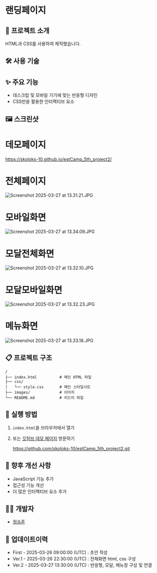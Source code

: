 # 랜딩페이지

## 📝 프로젝트 소개

HTML과 CSS를 사용하여 제작했습니다.

## 🛠️ 사용 기술

[](https://img.shields.io/badge/HTML5-E34F26?style=flat-square&logo=html5&logoColor=white)

[](https://img.shields.io/badge/CSS3-1572B6?style=flat-square&logo=css3&logoColor=white)

## ✨ 주요 기능

- 데스크탑 및 모바일 기기에 맞는 반응형 디자인
- CSS만을 활용한 인터랙티브 요소

## 🖼️ 스크린샷

# 데모페이지

https://skoloks-10.github.io/estCamp_5th_project2/

# 전체페이지

![Screenshot 2025-03-27 at 13.31.21.JPG](attachment:62a64739-929d-41cf-9ac4-e6a3d0eeb44f:Screenshot_2025-03-27_at_13.31.21.jpg)

# 모바일화면

![Screenshot 2025-03-27 at 13.34.09.JPG](attachment:54a18a65-f2ca-4ca8-a176-5e99a1bd8877:686ee9ab-f775-49a1-aca2-d567060bb559.png)

# 모달전체화면

![Screenshot 2025-03-27 at 13.32.10.JPG](attachment:cb5f3706-759b-4271-88db-2211616cd427:Screenshot_2025-03-27_at_13.32.10.jpg)

# 모달모바일화면

![Screenshot 2025-03-27 at 13.32.23.JPG](attachment:a1a6c3ac-68d1-4917-b678-a58ef1de893b:Screenshot_2025-03-27_at_13.32.23.jpg)

# 메뉴화면

![Screenshot 2025-03-27 at 13.33.18.JPG](attachment:125722b5-b271-4c57-84bb-33a1434f4975:Screenshot_2025-03-27_at_13.33.18.jpg)

## 📋 프로젝트 구조

```
/
├── index.html          # 메인 HTML 파일
├── css/
│   └── style.css       # 메인 스타일시트
├── images/             # 이미지
└── README.md           # 리드미 파일

```

## 🚀 실행 방법

1. `index.html`을 브라우저에서 열기
2. 또는 [깃허브 데모 페이지](https://skoloks-10.github.io/estCamp_5th_project2/) 방문하기
    
    https://github.com/skoloks-10/estCamp_5th_project2.git
    

## 🔮 향후 개선 사항

- JavaScript 기능 추가
- 접근성 기능 개선
- 더 많은 인터랙티브 요소 추가

## 👨‍💻 개발자

- [정승훈](https://github.com/skoloks-10)

## 📅 업데이트이력

- First - 2025-03-26 09:00:00 (UTC) : 초안 작성
- Ver.1 - 2025-03-26 22:30:00 (UTC) : 전체화면 html, css 구성
- Ver.2 - 2025-03-27 13:30:00 (UTC) : 반응형, 모달, 메뉴창 구성 및 연결
